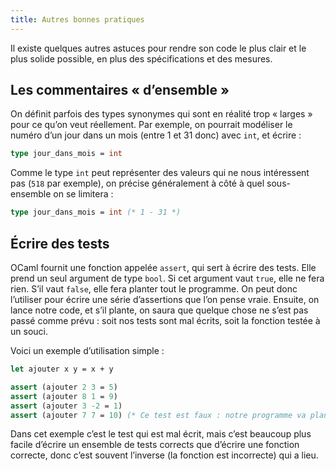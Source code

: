 ```yaml
---
title: Autres bonnes pratiques
---
```


Il existe quelques autres astuces pour rendre son code le plus clair et le plus solide possible,
en plus des spécifications et des mesures.

## Les commentaires « d’ensemble »

On définit parfois des types synonymes qui sont en réalité trop « larges » pour ce qu’on veut réellement.
Par exemple, on pourrait modéliser le numéro d’un jour dans un mois (entre 1 et 31 donc) avec `int`, et écrire :

```ocaml
type jour_dans_mois = int
```

Comme le type `int` peut représenter des valeurs qui ne nous intéressent pas (`518` par exemple), on précise
généralement à côté à quel sous-ensemble on se limitera :

```ocaml
type jour_dans_mois = int (* 1 - 31 *)
```

## Écrire des tests

OCaml fournit une fonction appelée `assert`, qui sert à écrire des tests. Elle prend un seul argument de type
`bool`. Si cet argument vaut `true`, elle ne fera rien. S’il vaut `false`, elle fera planter tout le programme.
On peut donc l’utiliser pour écrire une série d’assertions que l’on pense vraie. Ensuite, on lance notre code,
et s’il plante, on saura que quelque chose ne s’est pas passé comme prévu : soit nos tests sont mal écrits, soit
la fonction testée à un souci.

Voici un exemple d’utilisation simple :

```ocaml
let ajouter x y = x + y

assert (ajouter 2 3 = 5)
assert (ajouter 8 1 = 9)
assert (ajouter 3 -2 = 1)
assert (ajouter 7 7 = 10) (* Ce test est faux : notre programme va planter. *)
```

Dans cet exemple c’est le test qui est mal écrit, mais c’est beaucoup plus facile d’écrire un ensemble de tests
corrects que d’écrire une fonction correcte, donc c’est souvent l’inverse (la fonction est incorrecte) qui a lieu.
